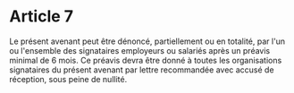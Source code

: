 # Article 7

Le présent avenant peut être dénoncé, partiellement ou en totalité, par l'un ou l'ensemble des signataires employeurs ou salariés après un préavis minimal de 6 mois. Ce préavis devra être donné à toutes les organisations signataires du présent avenant par lettre recommandée avec accusé de réception, sous peine de nullité.

